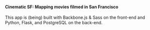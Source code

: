 #### Cinematic SF: Mapping movies filmed in San Francisco

This app is (being) built with Backbone.js & Sass on the front-end and Python, Flask, and PostgreSQL on the back-end.
